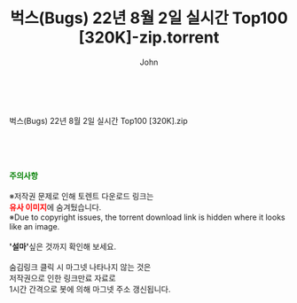 ﻿---
layout: post
title:  "벅스(Bugs) 22년 8월 2일 실시간 Top100 [320K]-zip.torrent"
author: John
categories: [ 방송/음악 ]
tags: [  ]
image:  
description: "벅스(Bugs) 22년 8월 2일 실시간 Top100 [320K]-zip torrent 정보 공유"
toc: true
toc_sticky: true
---

<br>
<div class="view-img">
<a class="view_image" href="http://torrentmobile60.com/bbs/view_image.php?fn=%2Fdata%2Ffile%2Fmusic%2F3659260999_WLprJC09_5017831a35968ee829c7c90291c5f089e23c1a34.jpg" target="_blank"><img alt="" class="img-tag" content="http://torrentmobile60.com/data/file/music/3659260999_WLprJC09_5017831a35968ee829c7c90291c5f089e23c1a34.jpg" itemprop="image" src="http://torrentmobile60.com/data/file/music/3659260999_WLprJC09_5017831a35968ee829c7c90291c5f089e23c1a34.jpg"/></a></div><div class="view-content" itemprop="description">
<p>벅스(Bugs) 22년 8월 2일 실시간 Top100 [320K].zip<br/></p> </div>
    
<br><br><br>
<p data-ke-size="size16"><b><span style="color: green;">주의사항</span></b><br /><br />※저작권 문제로 인해 토렌트 다운로드 링크는<br /><b><span style="color: red;">유사 이미지</span></b>에 숨겨뒀습니다.<br />※Due to copyright issues, the torrent download link is hidden where it looks like an image.<br /><br /><b>'설마'</b>싶은 것까지 확인해 보세요.<br /><br />숨김링크 클릭 시 마그넷 나타나지 않는 것은<br />저작권으로 인한 링크만료 자료로<br />1시간 간격으로 봇에 의해 마그넷 주소 갱신됩니다.</p>
